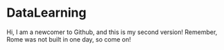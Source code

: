 # DataLearning
Hi, I am a newcomer to Github, and this is my second version!
Remember, Rome was not built in one day, so come on!
